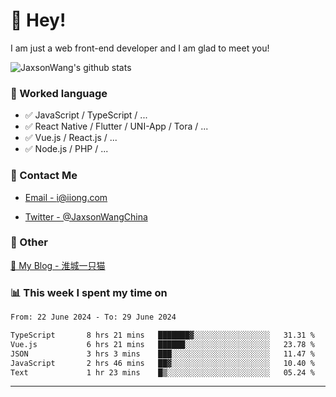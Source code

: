 # 👋 Hey!

I am just a web front-end developer and I am glad to meet you!

![JaxsonWang's github stats](https://github-readme-stats.vercel.app/api?username=JaxsonWang&&show_icons=true&&title_color=1abc9c&&icon_color=1abc9c)


### 📝 Worked language

- ✅ JavaScript / TypeScript / ...
- ✅ React Native / Flutter / UNI-App / Tora / ...
- ✅ Vue.js / React.js / ...
- ✅ Node.js / PHP / ...

### 📮 Contact Me

- [Email - i@iiong.com](mailto:i@iiong.com)

- [Twitter - @JaxsonWangChina](https://twitter.com/JaxsonWangChina)

### 🤪 Other

[📌 My Blog - 淮城一只猫](https://iiong.com)

### 📊 This week I spent my time on

<!--START_SECTION:waka-->

```txt
From: 22 June 2024 - To: 29 June 2024

TypeScript       8 hrs 21 mins   ███████▓░░░░░░░░░░░░░░░░░   31.31 %
Vue.js           6 hrs 21 mins   ██████░░░░░░░░░░░░░░░░░░░   23.78 %
JSON             3 hrs 3 mins    ███░░░░░░░░░░░░░░░░░░░░░░   11.47 %
JavaScript       2 hrs 46 mins   ██▓░░░░░░░░░░░░░░░░░░░░░░   10.40 %
Text             1 hr 23 mins    █▒░░░░░░░░░░░░░░░░░░░░░░░   05.24 %
```

<!--END_SECTION:waka-->

---
